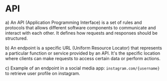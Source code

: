 # API

a) An API (Application Programming Interface) is a set of rules and protocols that allows different software components to communicate and interact with each other. It defines how requests and responses should be structured.

b) An endpoint is a specific URL (Uniform Resource Locator) that represents a particular function or service provided by an API. It's the specific location where clients can make requests to access certain data or perform actions.

c) Example of an endpoint in a social media app: `instagram.com/{username}` to retrieve user profile on instagram.